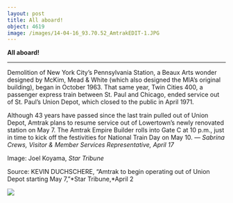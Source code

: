 ```yaml
---
layout: post
title: All aboard!
object: 4619
image: /images/14-04-16_93.70.52_AmtrakEDIT-1.JPG
---
```

**All aboard!**

****

Demolition of New York City’s Pennsylvania Station, a Beaux Arts wonder designed by McKim, Mead & White (which also designed the MIA’s original building), began in October 1963. That same year, Twin Cities 400, a passenger express train between St. Paul and Chicago, ended service out of St. Paul’s Union Depot, which closed to the public in April 1971. 

Although 43 years have passed since the last train pulled out of Union Depot, Amtrak plans to resume service out of Lowertown’s newly renovated station on May 7. The Amtrak Empire Builder rolls into Gate C at 10 p.m., just in time to kick off the festivities for National Train Day on May 10.
 *— Sabrina Crews, Visitor & Member Services Representative, April 17*

Image: Joel Koyama, *Star Tribune*

Source: KEVIN DUCHSCHERE, “Amtrak to begin operating out of Union Depot starting May 7,”*Star Tribune,*April 2

![]({{siteurl.base}}/images/14-04-16_93.70.52_AmtrakEDIT-1.JPG)
